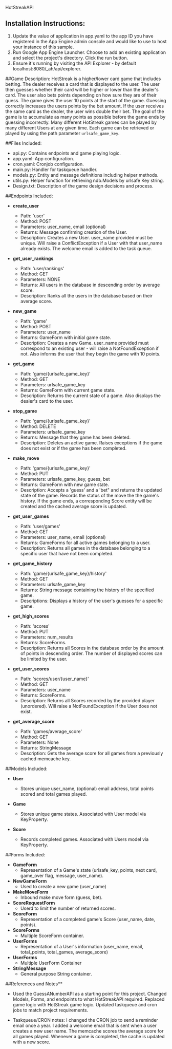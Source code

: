HotStreakAPI

## Installation Instructions:
1.  Update the value of application in app.yaml to the app ID you have registered
in the App Engine admin console and would like to use to host your instance of this sample.
2.  Run Google App Engine Launcher. Choose to add an existing application and select
the project's directory. Click the run button.
3.  Ensure it's running by visiting the API Explorer - by default localhost:8080/_ah/api/explorer. 
 

##Game Description:
HotStreak is a higher/lower card game that includes betting. The dealer receives a
card that is displayed to the user. The user then guesses whether their card will be
higher or lower than the dealer's card. The user also bets points depending on how 
sure they are of their guess. The game gives the user 10 points at the start of the 
game. Guessing correctly increases the users points by the bet amount. If the user
receives the same card as the dealer, the user wins double their bet. The goal of the
game is to accumulate as many points as possible before the game ends by guessing
incorrectly. 
Many different HotStreak games can be played by many different Users at any
given time. Each game can be retrieved or played by using the path parameter
`urlsafe_game_key`.

##Files Included:
 - api.py: Contains endpoints and game playing logic.
 - app.yaml: App configuration.
 - cron.yaml: Cronjob configuration.
 - main.py: Handler for taskqueue handler.
 - models.py: Entity and message definitions including helper methods.
 - utils.py: Helper function for retrieving ndb.Models by urlsafe Key string.
 - Design.txt: Description of the game design decisions and process.

##Endpoints Included:
 - **create_user**
    - Path: 'user'
    - Method: POST
    - Parameters: user_name, email (optional)
    - Returns: Message confirming creation of the User.
    - Description: Creates a new User. user_name provided must be unique. Will 
    raise a ConflictException if a User with that user_name already exists. The welcome email is added to the task queue.
 
 - **get_user_rankings**
    - Path: 'user/rankings'
    - Method: GET
    - Parameters: NONE
    - Returns: All users in the database in descending order by average score.
    - Description: Ranks all the users in the database based on their average
    score.  

 - **new_game**
    - Path: 'game'
    - Method: POST
    - Parameters: user_name
    - Returns: GameForm with initial game state.
    - Description: Creates a new Game. user_name provided must correspond to an
    existing user - will raise a NotFoundException if not. Also informs the user
    that they begin the game with 10 points.
     
 - **get_game**
    - Path: 'game/{urlsafe_game_key}'
    - Method: GET
    - Parameters: urlsafe_game_key
    - Returns: GameForm with current game state.
    - Description: Returns the current state of a game. Also displays the dealer's
    card to the user.
    
 - **stop_game**
    - Path: 'game/{urlsafe_game_key}'
    - Method: DELETE
    - Parameters: urlsafe_game_key
    - Returns: Message that they game has been deleted.
    - Description: Deletes an active game. Raises exceptions if the game does not
    exist or if the game has been completed.

 - **make_move**
    - Path: 'game/{urlsafe_game_key}'
    - Method: PUT
    - Parameters: urlsafe_game_key, guess, bet
    - Returns: GameForm with new game state.
    - Description: Accepts a 'guess' and a 'bet" and returns the updated state of the game. Records the status of the move the the game's history. If the game ends, a corresponding Score entity will be created and the cached average score is updated.  
    
 - **get_user_games**
    - Path: 'user/games'
    - Method: GET
    - Parameters: user_name, email (optional)
    - Returns: GameForms for all active games belonging to a user.
    - Description: Returns all games in the database belonging to a specific user 
    that have not been completed.

 - **get_game_history**
    - Path: 'game/{urlsafe_game_key}/history'
    - Method: GET
    - Parameters: urlsafe_game_key
    - Returns: String message containing the history of the specified game.
    - Descriptions: Displays a history of the user's guesses for a specific game.

 - **get_high_scores**
    - Path: 'scores'
    - Method: PUT
    - Parameters: num_results
    - Returns: ScoreForms.
    - Description: Returns all Scores in the database order by the amount of points
    in descending order. The number of displayed scores can be limited by the user.
    
 - **get_user_scores**
    - Path: 'scores/user/{user_name}'
    - Method: GET
    - Parameters: user_name
    - Returns: ScoreForms. 
    - Description: Returns all Scores recorded by the provided player (unordered).
    Will raise a NotFoundException if the User does not exist.
    
 - **get_average_score**
    - Path: 'games/average_score'
    - Method: GET
    - Parameters: None
    - Returns: StringMessage
    - Description: Gets the average score for all games from a previously cached memcache key.

##Models Included:
 - **User**
    - Stores unique user_name, (optional) email address, total points scored and
    total games played.
    
 - **Game**
    - Stores unique game states. Associated with User model via KeyProperty.
    
 - **Score**
    - Records completed games. Associated with Users model via KeyProperty.
    
##Forms Included:
 - **GameForm**
    - Representation of a Game's state (urlsafe_key, points, next card, game_over flag, message, user_name).
 - **NewGameForm**
    - Used to create a new game (user_name)
 - **MakeMoveForm**
    - Inbound make move form (guess, bet).
 - **ScoreRequestForm**
    - Userd to limit the number of returned scores.
 - **ScoreForm**
    - Representation of a completed game's Score (user_name, date, points).
 - **ScoreForms**
    - Multiple ScoreForm container.
 - **UserForms**
    - Representation of a User's information (user_name, email, total_points, total_games, average_score)
 - **UserForms**
    - Multiple UserForm Container
 - **StringMessage**
    - General purpose String container.

##References and Notes**
- Used the GuessANumberAPI as a starting point for this project. Changed Models, Forms, and endpoints to what HotStreakAPI required. Replaced game logic with HotStreak game logic. Updated taskqueue and cron jobs to match project requirements.

- Taskqueue/CRON notes: I changed the CRON job to send a reminder email once a year. I added a welcome email that is sent when a user creates a new user name. The memcache scores the average score for all games played. Whenever a game is completed, the cache is updated with a new score. 